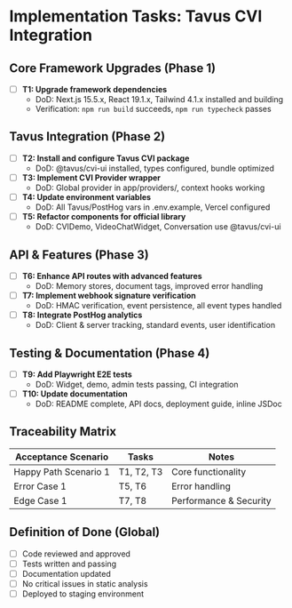 # Implementation Tasks: Tavus CVI Integration

## Core Framework Upgrades (Phase 1)
- [ ] **T1: Upgrade framework dependencies**
  - DoD: Next.js 15.5.x, React 19.1.x, Tailwind 4.1.x installed and building
  - Verification: `npm run build` succeeds, `npm run typecheck` passes

## Tavus Integration (Phase 2)
- [ ] **T2: Install and configure Tavus CVI package**
  - DoD: @tavus/cvi-ui installed, types configured, bundle optimized
- [ ] **T3: Implement CVI Provider wrapper**
  - DoD: Global provider in app/providers/, context hooks working
- [ ] **T4: Update environment variables**
  - DoD: All Tavus/PostHog vars in .env.example, Vercel configured
- [ ] **T5: Refactor components for official library**
  - DoD: CVIDemo, VideoChatWidget, Conversation use @tavus/cvi-ui

## API & Features (Phase 3)
- [ ] **T6: Enhance API routes with advanced features**
  - DoD: Memory stores, document tags, improved error handling
- [ ] **T7: Implement webhook signature verification**
  - DoD: HMAC verification, event persistence, all event types handled
- [ ] **T8: Integrate PostHog analytics**
  - DoD: Client & server tracking, standard events, user identification

## Testing & Documentation (Phase 4)
- [ ] **T9: Add Playwright E2E tests**
  - DoD: Widget, demo, admin tests passing, CI integration
- [ ] **T10: Update documentation**
  - DoD: README complete, API docs, deployment guide, inline JSDoc

## Traceability Matrix
| Acceptance Scenario | Tasks | Notes |
|-------------------|-------|-------|
| Happy Path Scenario 1 | T1, T2, T3 | Core functionality |
| Error Case 1 | T5, T6 | Error handling |
| Edge Case 1 | T7, T8 | Performance & Security |

## Definition of Done (Global)
- [ ] Code reviewed and approved
- [ ] Tests written and passing
- [ ] Documentation updated
- [ ] No critical issues in static analysis
- [ ] Deployed to staging environment
